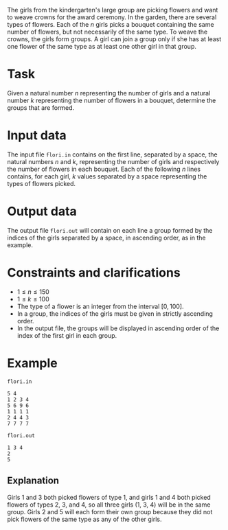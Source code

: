 The girls from the kindergarten's large group are picking flowers and want to weave crowns for the award ceremony. In the garden, there are several types of flowers. Each of the $n$ girls picks a bouquet containing the same number of flowers, but not necessarily of the same type. To weave the crowns, the girls form groups. A girl can join a group only if she has at least one flower of the same type as at least one other girl in that group.

# Task
Given a natural number $n$ representing the number of girls and a natural number $k$ representing the number of flowers in a bouquet, determine the groups that are formed.

# Input data
The input file `flori.in` contains on the first line, separated by a space, the natural numbers $n$ and $k$, representing the number of girls and respectively the number of flowers in each bouquet. Each of the following $n$ lines contains, for each girl, $k$ values separated by a space representing the types of flowers picked.

# Output data
The output file `flori.out` will contain on each line a group formed by the indices of the girls separated by a space, in ascending order, as in the example.

# Constraints and clarifications
- $1 \leq n \leq 150$
- $1 \leq k \leq 100$
- The type of a flower is an integer from the interval $[0, 100]$.
- In a group, the indices of the girls must be given in strictly ascending order.
- In the output file, the groups will be displayed in ascending order of the index of the first girl in each group.

# Example
`flori.in`
```
5 4
1 2 3 4
5 6 9 6
1 1 1 1
2 4 4 3
7 7 7 7
```
`flori.out`
```
1 3 4
2
5
```
## Explanation
Girls $1$ and $3$ both picked flowers of type $1$, and girls $1$ and $4$ both picked flowers of types $2$, $3$, and $4$, so all three girls ($1$, $3$, $4$) will be in the same group. Girls $2$ and $5$ will each form their own group because they did not pick flowers of the same type as any of the other girls.
